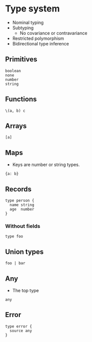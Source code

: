 # Type system

- Nominal typing
- Subtyping
  - No covariance or contravariance
- Restricted polymorphism
- Bidirectional type inference

## Primitives

```
boolean
none
number
string
```

## Functions

```
\(a, b) c
```

## Arrays

```
[a]
```

## Maps

- Keys are number or string types.

```
{a: b}
```

## Records

```
type person {
  name string
  age  number
}
```

### Without fields

```
type foo
```

## Union types

```
foo | bar
```

## Any

- The top type

```
any
```

## Error

```
type error {
  source any
}
```
